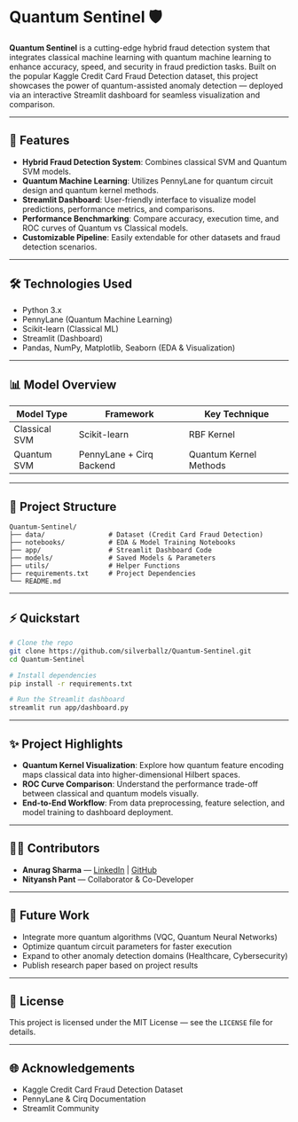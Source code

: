 # Quantum Sentinel 🛡️

**Quantum Sentinel** is a cutting-edge hybrid fraud detection system that integrates classical machine learning with quantum machine learning to enhance accuracy, speed, and security in fraud prediction tasks. Built on the popular Kaggle Credit Card Fraud Detection dataset, this project showcases the power of quantum-assisted anomaly detection — deployed via an interactive Streamlit dashboard for seamless visualization and comparison.

---

## 🚀 Features

- **Hybrid Fraud Detection System**: Combines classical SVM and Quantum SVM models.
- **Quantum Machine Learning**: Utilizes PennyLane for quantum circuit design and quantum kernel methods.
- **Streamlit Dashboard**: User-friendly interface to visualize model predictions, performance metrics, and comparisons.
- **Performance Benchmarking**: Compare accuracy, execution time, and ROC curves of Quantum vs Classical models.
- **Customizable Pipeline**: Easily extendable for other datasets and fraud detection scenarios.

---

## 🛠️ Technologies Used

- Python 3.x
- PennyLane (Quantum Machine Learning)
- Scikit-learn (Classical ML)
- Streamlit (Dashboard)
- Pandas, NumPy, Matplotlib, Seaborn (EDA & Visualization)

---

## 📊 Model Overview

| Model Type | Framework | Key Technique |
|------------|-----------|---------------|
| Classical SVM | Scikit-learn | RBF Kernel |
| Quantum SVM | PennyLane + Cirq Backend | Quantum Kernel Methods |

---

## 📂 Project Structure

```
Quantum-Sentinel/
├── data/                # Dataset (Credit Card Fraud Detection)
├── notebooks/           # EDA & Model Training Notebooks
├── app/                 # Streamlit Dashboard Code
├── models/              # Saved Models & Parameters
├── utils/               # Helper Functions
├── requirements.txt     # Project Dependencies
└── README.md
```

---

## ⚡ Quickstart

```bash
# Clone the repo
git clone https://github.com/silverballz/Quantum-Sentinel.git
cd Quantum-Sentinel

# Install dependencies
pip install -r requirements.txt

# Run the Streamlit dashboard
streamlit run app/dashboard.py
```

---

## ✨ Project Highlights

- **Quantum Kernel Visualization**: Explore how quantum feature encoding maps classical data into higher-dimensional Hilbert spaces.
- **ROC Curve Comparison**: Understand the performance trade-off between classical and quantum models visually.
- **End-to-End Workflow**: From data preprocessing, feature selection, and model training to dashboard deployment.

---

## 👨‍💻 Contributors

- **Anurag Sharma** — [LinkedIn](https://www.linkedin.com/in/anurag-sharma-362664240/) | [GitHub](https://github.com/silverballz)
- **Nityansh Pant** — Collaborator & Co-Developer

---

## 📢 Future Work

- Integrate more quantum algorithms (VQC, Quantum Neural Networks)
- Optimize quantum circuit parameters for faster execution
- Expand to other anomaly detection domains (Healthcare, Cybersecurity)
- Publish research paper based on project results

---

## 📜 License

This project is licensed under the MIT License — see the `LICENSE` file for details.

---

## 🌐 Acknowledgements

- Kaggle Credit Card Fraud Detection Dataset
- PennyLane & Cirq Documentation
- Streamlit Community

